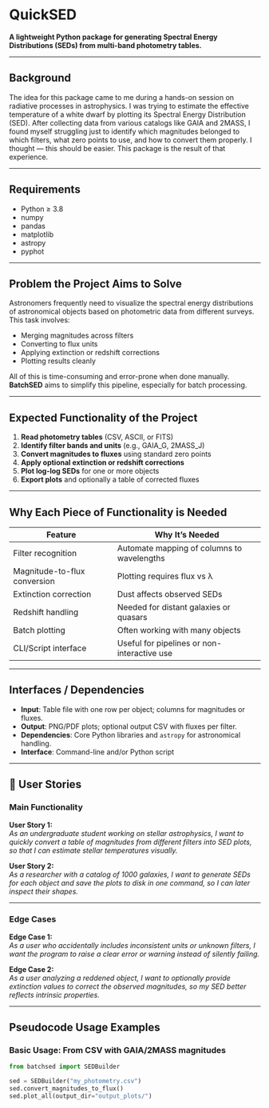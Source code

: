 # QuickSED

**A lightweight Python package for generating Spectral Energy Distributions (SEDs) from multi-band photometry tables.**

---

## Background

The idea for this package came to me during a hands-on session on radiative processes in astrophysics. I was trying to estimate the effective temperature of a white dwarf by plotting its Spectral Energy Distribution (SED). After collecting data from various catalogs like GAIA and 2MASS, I found myself struggling just to identify which magnitudes belonged to which filters, what zero points to use, and how to convert them properly. I thought — this should be easier. This package is the result of that experience.

---

## Requirements

- Python ≥ 3.8
- numpy
- pandas
- matplotlib
- astropy
- pyphot

---

## Problem the Project Aims to Solve

Astronomers frequently need to visualize the spectral energy distributions of astronomical objects based on photometric data from different surveys. This task involves:
- Merging magnitudes across filters
- Converting to flux units
- Applying extinction or redshift corrections
- Plotting results cleanly

All of this is time-consuming and error-prone when done manually. **BatchSED** aims to simplify this pipeline, especially for batch processing.

---

## Expected Functionality of the Project

1. **Read photometry tables** (CSV, ASCII, or FITS)
2. **Identify filter bands and units** (e.g., GAIA_G, 2MASS_J)
3. **Convert magnitudes to fluxes** using standard zero points
4. **Apply optional extinction or redshift corrections**
5. **Plot log-log SEDs** for one or more objects
6. **Export plots** and optionally a table of corrected fluxes

---

## Why Each Piece of Functionality is Needed

| Feature                      | Why It’s Needed |
|-----------------------------|------------------|
| Filter recognition           | Automate mapping of columns to wavelengths |
| Magnitude-to-flux conversion| Plotting requires flux vs λ |
| Extinction correction       | Dust affects observed SEDs |
| Redshift handling           | Needed for distant galaxies or quasars |
| Batch plotting              | Often working with many objects |
| CLI/Script interface        | Useful for pipelines or non-interactive use |

---

## Interfaces / Dependencies

- **Input**: Table file with one row per object; columns for magnitudes or fluxes.
- **Output**: PNG/PDF plots; optional output CSV with fluxes per filter.
- **Dependencies**: Core Python libraries and `astropy` for astronomical handling.
- **Interface**: Command-line and/or Python script

---

## 👤 User Stories

### Main Functionality

**User Story 1:**  
_As an undergraduate student working on stellar astrophysics, I want to quickly convert a table of magnitudes from different filters into SED plots, so that I can estimate stellar temperatures visually._

**User Story 2:**  
_As a researcher with a catalog of 1000 galaxies, I want to generate SEDs for each object and save the plots to disk in one command, so I can later inspect their shapes._

---

### Edge Cases

**Edge Case 1:**  
_As a user who accidentally includes inconsistent units or unknown filters, I want the program to raise a clear error or warning instead of silently failing._

**Edge Case 2:**  
_As a user analyzing a reddened object, I want to optionally provide extinction values to correct the observed magnitudes, so my SED better reflects intrinsic properties._

---

##  Pseudocode Usage Examples

### Basic Usage: From CSV with GAIA/2MASS magnitudes

```python
from batchsed import SEDBuilder

sed = SEDBuilder("my_photometry.csv")
sed.convert_magnitudes_to_flux()
sed.plot_all(output_dir="output_plots/")
